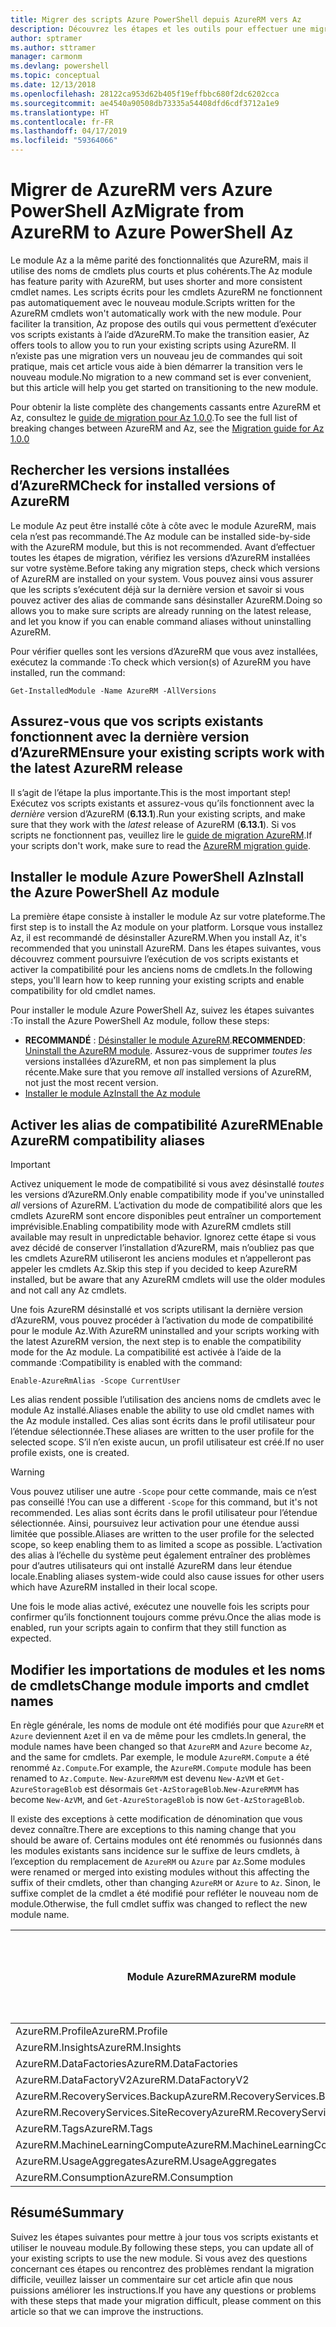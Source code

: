 ```yaml
---
title: Migrer des scripts Azure PowerShell depuis AzureRM vers Az
description: Découvrez les étapes et les outils pour effectuer une migration des scripts à partir du module AzureRM vers le nouveau module Az.
author: sptramer
ms.author: sttramer
manager: carmonm
ms.devlang: powershell
ms.topic: conceptual
ms.date: 12/13/2018
ms.openlocfilehash: 28122ca953d62b405f19effbbc680f2dc6202cca
ms.sourcegitcommit: ae4540a90508db73335a54408dfd6cdf3712a1e9
ms.translationtype: HT
ms.contentlocale: fr-FR
ms.lasthandoff: 04/17/2019
ms.locfileid: "59364066"
---
```

# <a name="migrate-from-azurerm-to-azure-powershell-az"></a><span data-ttu-id="f83d0-103">Migrer de AzureRM vers Azure PowerShell Az</span><span class="sxs-lookup"><span data-stu-id="f83d0-103">Migrate from AzureRM to Azure PowerShell Az</span></span>

<span data-ttu-id="f83d0-104">Le module Az a la même parité des fonctionnalités que AzureRM, mais il utilise des noms de cmdlets plus courts et plus cohérents.</span><span class="sxs-lookup"><span data-stu-id="f83d0-104">The Az module has feature parity with AzureRM, but uses shorter and more consistent cmdlet names.</span></span>
<span data-ttu-id="f83d0-105">Les scripts écrits pour les cmdlets AzureRM ne fonctionnent pas automatiquement avec le nouveau module.</span><span class="sxs-lookup"><span data-stu-id="f83d0-105">Scripts written for the AzureRM cmdlets won't automatically work with the new module.</span></span> <span data-ttu-id="f83d0-106">Pour faciliter la transition, Az propose des outils qui vous permettent d’exécuter vos scripts existants à l’aide d’AzureRM.</span><span class="sxs-lookup"><span data-stu-id="f83d0-106">To make the transition easier, Az offers tools to allow you to run your existing scripts using AzureRM.</span></span> <span data-ttu-id="f83d0-107">Il n’existe pas une migration vers un nouveau jeu de commandes qui soit pratique, mais cet article vous aide à bien démarrer la transition vers le nouveau module.</span><span class="sxs-lookup"><span data-stu-id="f83d0-107">No migration to a new command set is ever convenient, but this article will help you get started on transitioning to the new module.</span></span>

<span data-ttu-id="f83d0-108">Pour obtenir la liste complète des changements cassants entre AzureRM et Az, consultez le [guide de migration pour Az 1.0.0](migrate-az-1.0.0.md).</span><span class="sxs-lookup"><span data-stu-id="f83d0-108">To see the full list of breaking changes between AzureRM and Az, see the [Migration guide for Az 1.0.0](migrate-az-1.0.0.md)</span></span>

## <a name="check-for-installed-versions-of-azurerm"></a><span data-ttu-id="f83d0-109">Rechercher les versions installées d’AzureRM</span><span class="sxs-lookup"><span data-stu-id="f83d0-109">Check for installed versions of AzureRM</span></span>

<span data-ttu-id="f83d0-110">Le module Az peut être installé côte à côte avec le module AzureRM, mais cela n’est pas recommandé.</span><span class="sxs-lookup"><span data-stu-id="f83d0-110">The Az module can be installed side-by-side with the AzureRM module, but this is not recommended.</span></span> <span data-ttu-id="f83d0-111">Avant d’effectuer toutes les étapes de migration, vérifiez les versions d’AzureRM installées sur votre système.</span><span class="sxs-lookup"><span data-stu-id="f83d0-111">Before taking any migration steps, check which versions of AzureRM are installed on your system.</span></span> <span data-ttu-id="f83d0-112">Vous pouvez ainsi vous assurer que les scripts s’exécutent déjà sur la dernière version et savoir si vous pouvez activer des alias de commande sans désinstaller AzureRM.</span><span class="sxs-lookup"><span data-stu-id="f83d0-112">Doing so allows you to make sure scripts are already running on the latest release, and let you know if you can enable command aliases without uninstalling AzureRM.</span></span>

<span data-ttu-id="f83d0-113">Pour vérifier quelles sont les versions d’AzureRM que vous avez installées, exécutez la commande :</span><span class="sxs-lookup"><span data-stu-id="f83d0-113">To check which version(s) of AzureRM you have installed, run the command:</span></span>

```powershell-interactive
Get-InstalledModule -Name AzureRM -AllVersions
```

## <a name="ensure-your-existing-scripts-work-with-the-latest-azurerm-release"></a><span data-ttu-id="f83d0-114">Assurez-vous que vos scripts existants fonctionnent avec la dernière version d’AzureRM</span><span class="sxs-lookup"><span data-stu-id="f83d0-114">Ensure your existing scripts work with the latest AzureRM release</span></span>

<span data-ttu-id="f83d0-115">Il s’agit de l’étape la plus importante.</span><span class="sxs-lookup"><span data-stu-id="f83d0-115">This is the most important step!</span></span> <span data-ttu-id="f83d0-116">Exécutez vos scripts existants et assurez-vous qu’ils fonctionnent avec la _dernière_ version d’AzureRM (__6.13.1__).</span><span class="sxs-lookup"><span data-stu-id="f83d0-116">Run your existing scripts, and make sure that they work with the _latest_ release of AzureRM (__6.13.1__).</span></span> <span data-ttu-id="f83d0-117">Si vos scripts ne fonctionnent pas, veuillez lire le [guide de migration AzureRM](/powershell/azure/azurerm/migration-guide.6.0.0).</span><span class="sxs-lookup"><span data-stu-id="f83d0-117">If your scripts don't work, make sure to read the [AzureRM migration guide](/powershell/azure/azurerm/migration-guide.6.0.0).</span></span>

## <a name="install-the-azure-powershell-az-module"></a><span data-ttu-id="f83d0-118">Installer le module Azure PowerShell Az</span><span class="sxs-lookup"><span data-stu-id="f83d0-118">Install the Azure PowerShell Az module</span></span>

<span data-ttu-id="f83d0-119">La première étape consiste à installer le module Az sur votre plateforme.</span><span class="sxs-lookup"><span data-stu-id="f83d0-119">The first step is to install the Az module on your platform.</span></span> <span data-ttu-id="f83d0-120">Lorsque vous installez Az, il est recommandé de désinstaller AzureRM.</span><span class="sxs-lookup"><span data-stu-id="f83d0-120">When you install Az, it's recommended that you uninstall AzureRM.</span></span> <span data-ttu-id="f83d0-121">Dans les étapes suivantes, vous découvrez comment poursuivre l’exécution de vos scripts existants et activer la compatibilité pour les anciens noms de cmdlets.</span><span class="sxs-lookup"><span data-stu-id="f83d0-121">In the following steps, you'll learn how to keep running your existing scripts and enable compatibility for old cmdlet names.</span></span>

<span data-ttu-id="f83d0-122">Pour installer le module Azure PowerShell Az, suivez les étapes suivantes :</span><span class="sxs-lookup"><span data-stu-id="f83d0-122">To install the Azure PowerShell Az module, follow these steps:</span></span>

* <span data-ttu-id="f83d0-123">__RECOMMANDÉ__ : [Désinstaller le module AzureRM](/powershell/azure/uninstall-az-ps#uninstall-the-azurerm-module).</span><span class="sxs-lookup"><span data-stu-id="f83d0-123">__RECOMMENDED__: [Uninstall the AzureRM module](/powershell/azure/uninstall-az-ps#uninstall-the-azurerm-module).</span></span>
  <span data-ttu-id="f83d0-124">Assurez-vous de supprimer _toutes les_ versions installées d’AzureRM, et non pas simplement la plus récente.</span><span class="sxs-lookup"><span data-stu-id="f83d0-124">Make sure that you remove _all_ installed versions of AzureRM, not just the most recent version.</span></span>
* [<span data-ttu-id="f83d0-125">Installer le module Az</span><span class="sxs-lookup"><span data-stu-id="f83d0-125">Install the Az module</span></span>](install-az-ps.md)

## <a name="a-namealiasesenable-azurerm-compatibility-aliases"></a><span data-ttu-id="f83d0-126"><a name="aliases"/>Activer les alias de compatibilité AzureRM</span><span class="sxs-lookup"><span data-stu-id="f83d0-126"><a name="aliases"/>Enable AzureRM compatibility aliases</span></span> 

> [!IMPORTANT]
>
> <span data-ttu-id="f83d0-127">Activez uniquement le mode de compatibilité si vous avez désinstallé _toutes_ les versions d’AzureRM.</span><span class="sxs-lookup"><span data-stu-id="f83d0-127">Only enable compatibility mode if you've uninstalled _all_ versions of AzureRM.</span></span> <span data-ttu-id="f83d0-128">L’activation du mode de compatibilité alors que les cmdlets AzureRM sont encore disponibles peut entraîner un comportement imprévisible.</span><span class="sxs-lookup"><span data-stu-id="f83d0-128">Enabling compatibility mode with AzureRM cmdlets still available may result in unpredictable behavior.</span></span> <span data-ttu-id="f83d0-129">Ignorez cette étape si vous avez décidé de conserver l’installation d’AzureRM, mais n’oubliez pas que les cmdlets AzureRM utiliseront les anciens modules et n’appelleront pas appeler les cmdlets Az.</span><span class="sxs-lookup"><span data-stu-id="f83d0-129">Skip this step if you decided to keep AzureRM installed, but be aware that any AzureRM cmdlets will use the older modules and not call any Az cmdlets.</span></span>

<span data-ttu-id="f83d0-130">Une fois AzureRM désinstallé et vos scripts utilisant la dernière version d’AzureRM, vous pouvez procéder à l’activation du mode de compatibilité pour le module Az.</span><span class="sxs-lookup"><span data-stu-id="f83d0-130">With AzureRM uninstalled and your scripts working with the latest AzureRM version, the next step is to enable the compatibility mode for the Az module.</span></span> <span data-ttu-id="f83d0-131">La compatibilité est activée à l’aide de la commande :</span><span class="sxs-lookup"><span data-stu-id="f83d0-131">Compatibility is enabled with the command:</span></span>

```powershell-interactive
Enable-AzureRmAlias -Scope CurrentUser
```

<span data-ttu-id="f83d0-132">Les alias rendent possible l’utilisation des anciens noms de cmdlets avec le module Az installé.</span><span class="sxs-lookup"><span data-stu-id="f83d0-132">Aliases enable the ability to use old cmdlet names with the Az module installed.</span></span> <span data-ttu-id="f83d0-133">Ces alias sont écrits dans le profil utilisateur pour l’étendue sélectionnée.</span><span class="sxs-lookup"><span data-stu-id="f83d0-133">These aliases are written to the user profile for the selected scope.</span></span> <span data-ttu-id="f83d0-134">S’il n’en existe aucun, un profil utilisateur est créé.</span><span class="sxs-lookup"><span data-stu-id="f83d0-134">If no user profile exists, one is created.</span></span>

> [!WARNING]
>
> <span data-ttu-id="f83d0-135">Vous pouvez utiliser une autre `-Scope` pour cette commande, mais ce n’est pas conseillé !</span><span class="sxs-lookup"><span data-stu-id="f83d0-135">You can use a different `-Scope` for this command, but it's not recommended.</span></span> <span data-ttu-id="f83d0-136">Les alias sont écrits dans le profil utilisateur pour l’étendue sélectionnée. Ainsi, poursuivez leur activation pour une étendue aussi limitée que possible.</span><span class="sxs-lookup"><span data-stu-id="f83d0-136">Aliases are written to the user profile for the selected scope, so keep enabling them to as limited a scope as possible.</span></span> <span data-ttu-id="f83d0-137">L’activation des alias à l’échelle du système peut également entraîner des problèmes pour d’autres utilisateurs qui ont installé AzureRM dans leur étendue locale.</span><span class="sxs-lookup"><span data-stu-id="f83d0-137">Enabling aliases system-wide could also cause issues for other users which have AzureRM installed in their local scope.</span></span>

<span data-ttu-id="f83d0-138">Une fois le mode alias activé, exécutez une nouvelle fois les scripts pour confirmer qu’ils fonctionnent toujours comme prévu.</span><span class="sxs-lookup"><span data-stu-id="f83d0-138">Once the alias mode is enabled, run your scripts again to confirm that they still function as expected.</span></span> 

## <a name="change-module-imports-and-cmdlet-names"></a><span data-ttu-id="f83d0-139">Modifier les importations de modules et les noms de cmdlets</span><span class="sxs-lookup"><span data-stu-id="f83d0-139">Change module imports and cmdlet names</span></span>

<span data-ttu-id="f83d0-140">En règle générale, les noms de module ont été modifiés pour que `AzureRM` et `Azure` deviennent `Az`et il en va de même pour les cmdlets.</span><span class="sxs-lookup"><span data-stu-id="f83d0-140">In general, the module names have been changed so that `AzureRM` and `Azure` become `Az`, and the same for cmdlets.</span></span>
<span data-ttu-id="f83d0-141">Par exemple, le module `AzureRM.Compute` a été renommé `Az.Compute`.</span><span class="sxs-lookup"><span data-stu-id="f83d0-141">For example, the `AzureRM.Compute` module has been renamed to `Az.Compute`.</span></span> <span data-ttu-id="f83d0-142">`New-AzureRMVM` est devenu `New-AzVM` et `Get-AzureStorageBlob` est désormais `Get-AzStorageBlob`.</span><span class="sxs-lookup"><span data-stu-id="f83d0-142">`New-AzureRMVM` has become `New-AzVM`, and `Get-AzureStorageBlob` is now `Get-AzStorageBlob`.</span></span>

<span data-ttu-id="f83d0-143">Il existe des exceptions à cette modification de dénomination que vous devez connaître.</span><span class="sxs-lookup"><span data-stu-id="f83d0-143">There are exceptions to this naming change that you should be aware of.</span></span> <span data-ttu-id="f83d0-144">Certains modules ont été renommés ou fusionnés dans les modules existants sans incidence sur le suffixe de leurs cmdlets, à l’exception du remplacement de `AzureRM` ou `Azure` par `Az`.</span><span class="sxs-lookup"><span data-stu-id="f83d0-144">Some modules were renamed or merged into existing modules without this affecting the suffix of their cmdlets, other than changing `AzureRM` or `Azure` to `Az`.</span></span> <span data-ttu-id="f83d0-145">Sinon, le suffixe complet de la cmdlet a été modifié pour refléter le nouveau nom de module.</span><span class="sxs-lookup"><span data-stu-id="f83d0-145">Otherwise, the full cmdlet suffix was changed to reflect the new module name.</span></span>

| <span data-ttu-id="f83d0-146">Module AzureRM</span><span class="sxs-lookup"><span data-stu-id="f83d0-146">AzureRM module</span></span> | <span data-ttu-id="f83d0-147">Module Az</span><span class="sxs-lookup"><span data-stu-id="f83d0-147">Az module</span></span> | <span data-ttu-id="f83d0-148">Suffixe de cmdlet modifié ?</span><span class="sxs-lookup"><span data-stu-id="f83d0-148">Cmdlet suffix changed?</span></span> |
|----------------|-----------|------------------------|
| <span data-ttu-id="f83d0-149">AzureRM.Profile</span><span class="sxs-lookup"><span data-stu-id="f83d0-149">AzureRM.Profile</span></span> | <span data-ttu-id="f83d0-150">Az.Accounts</span><span class="sxs-lookup"><span data-stu-id="f83d0-150">Az.Accounts</span></span> | <span data-ttu-id="f83d0-151">OUI</span><span class="sxs-lookup"><span data-stu-id="f83d0-151">Yes</span></span> |
| <span data-ttu-id="f83d0-152">AzureRM.Insights</span><span class="sxs-lookup"><span data-stu-id="f83d0-152">AzureRM.Insights</span></span> | <span data-ttu-id="f83d0-153">Az.Monitor</span><span class="sxs-lookup"><span data-stu-id="f83d0-153">Az.Monitor</span></span> | <span data-ttu-id="f83d0-154">OUI</span><span class="sxs-lookup"><span data-stu-id="f83d0-154">Yes</span></span> |
| <span data-ttu-id="f83d0-155">AzureRM.DataFactories</span><span class="sxs-lookup"><span data-stu-id="f83d0-155">AzureRM.DataFactories</span></span> | <span data-ttu-id="f83d0-156">Az.DataFactory</span><span class="sxs-lookup"><span data-stu-id="f83d0-156">Az.DataFactory</span></span> | <span data-ttu-id="f83d0-157">OUI</span><span class="sxs-lookup"><span data-stu-id="f83d0-157">Yes</span></span> |
| <span data-ttu-id="f83d0-158">AzureRM.DataFactoryV2</span><span class="sxs-lookup"><span data-stu-id="f83d0-158">AzureRM.DataFactoryV2</span></span> | <span data-ttu-id="f83d0-159">Az.DataFactory</span><span class="sxs-lookup"><span data-stu-id="f83d0-159">Az.DataFactory</span></span> | <span data-ttu-id="f83d0-160">OUI</span><span class="sxs-lookup"><span data-stu-id="f83d0-160">Yes</span></span> |
| <span data-ttu-id="f83d0-161">AzureRM.RecoveryServices.Backup</span><span class="sxs-lookup"><span data-stu-id="f83d0-161">AzureRM.RecoveryServices.Backup</span></span> | <span data-ttu-id="f83d0-162">Az.RecoveryServices</span><span class="sxs-lookup"><span data-stu-id="f83d0-162">Az.RecoveryServices</span></span> | <span data-ttu-id="f83d0-163">Non </span><span class="sxs-lookup"><span data-stu-id="f83d0-163">No</span></span> |
| <span data-ttu-id="f83d0-164">AzureRM.RecoveryServices.SiteRecovery</span><span class="sxs-lookup"><span data-stu-id="f83d0-164">AzureRM.RecoveryServices.SiteRecovery</span></span> | <span data-ttu-id="f83d0-165">Az.RecoveryServices</span><span class="sxs-lookup"><span data-stu-id="f83d0-165">Az.RecoveryServices</span></span> | <span data-ttu-id="f83d0-166">Non </span><span class="sxs-lookup"><span data-stu-id="f83d0-166">No</span></span> |
| <span data-ttu-id="f83d0-167">AzureRM.Tags</span><span class="sxs-lookup"><span data-stu-id="f83d0-167">AzureRM.Tags</span></span> | <span data-ttu-id="f83d0-168">Az.Resources</span><span class="sxs-lookup"><span data-stu-id="f83d0-168">Az.Resources</span></span> | <span data-ttu-id="f83d0-169">Non </span><span class="sxs-lookup"><span data-stu-id="f83d0-169">No</span></span> |
| <span data-ttu-id="f83d0-170">AzureRM.MachineLearningCompute</span><span class="sxs-lookup"><span data-stu-id="f83d0-170">AzureRM.MachineLearningCompute</span></span> | <span data-ttu-id="f83d0-171">Az.MachineLearning</span><span class="sxs-lookup"><span data-stu-id="f83d0-171">Az.MachineLearning</span></span> | <span data-ttu-id="f83d0-172">Non </span><span class="sxs-lookup"><span data-stu-id="f83d0-172">No</span></span> |
| <span data-ttu-id="f83d0-173">AzureRM.UsageAggregates</span><span class="sxs-lookup"><span data-stu-id="f83d0-173">AzureRM.UsageAggregates</span></span> | <span data-ttu-id="f83d0-174">Az.Billing</span><span class="sxs-lookup"><span data-stu-id="f83d0-174">Az.Billing</span></span> | <span data-ttu-id="f83d0-175">Non </span><span class="sxs-lookup"><span data-stu-id="f83d0-175">No</span></span> |
| <span data-ttu-id="f83d0-176">AzureRM.Consumption</span><span class="sxs-lookup"><span data-stu-id="f83d0-176">AzureRM.Consumption</span></span> | <span data-ttu-id="f83d0-177">Az.Billing</span><span class="sxs-lookup"><span data-stu-id="f83d0-177">Az.Billing</span></span> | <span data-ttu-id="f83d0-178">Non </span><span class="sxs-lookup"><span data-stu-id="f83d0-178">No</span></span> |

## <a name="summary"></a><span data-ttu-id="f83d0-179">Résumé</span><span class="sxs-lookup"><span data-stu-id="f83d0-179">Summary</span></span>

<span data-ttu-id="f83d0-180">Suivez les étapes suivantes pour mettre à jour tous vos scripts existants et utiliser le nouveau module.</span><span class="sxs-lookup"><span data-stu-id="f83d0-180">By following these steps, you can update all of your existing scripts to use the new module.</span></span> <span data-ttu-id="f83d0-181">Si vous avez des questions concernant ces étapes ou rencontrez des problèmes rendant la migration difficile, veuillez laisser un commentaire sur cet article afin que nous puissions améliorer les instructions.</span><span class="sxs-lookup"><span data-stu-id="f83d0-181">If you have any questions or problems with these steps that made your migration difficult, please comment on this article so that we can improve the instructions.</span></span>
